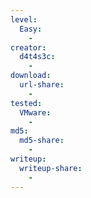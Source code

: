 ```yaml
---
level:
  Easy:
    -
creator:
  d4t4s3c:
    -
download:
  url-share:
    -
tested:
  VMware:
    -
md5:
  md5-share:
    -
writeup:
  writeup-share:
    -
---
```

